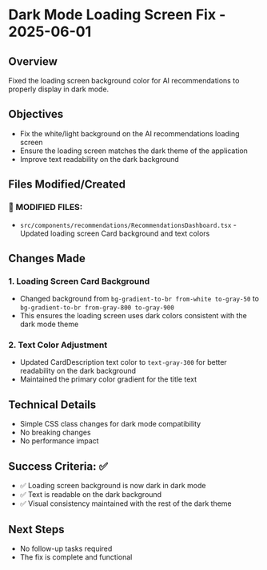 # Dark Mode Loading Screen Fix - 2025-06-01

## Overview
Fixed the loading screen background color for AI recommendations to properly display in dark mode.

## Objectives
- Fix the white/light background on the AI recommendations loading screen
- Ensure the loading screen matches the dark theme of the application
- Improve text readability on the dark background

## Files Modified/Created

### 🔄 MODIFIED FILES:
- `src/components/recommendations/RecommendationsDashboard.tsx` - Updated loading screen Card background and text colors

## Changes Made

### 1. Loading Screen Card Background
- Changed background from `bg-gradient-to-br from-white to-gray-50` to `bg-gradient-to-br from-gray-800 to-gray-900`
- This ensures the loading screen uses dark colors consistent with the dark mode theme

### 2. Text Color Adjustment
- Updated CardDescription text color to `text-gray-300` for better readability on the dark background
- Maintained the primary color gradient for the title text

## Technical Details
- Simple CSS class changes for dark mode compatibility
- No breaking changes
- No performance impact

## Success Criteria: ✅
- ✅ Loading screen background is now dark in dark mode
- ✅ Text is readable on the dark background
- ✅ Visual consistency maintained with the rest of the dark theme

## Next Steps
- No follow-up tasks required
- The fix is complete and functional